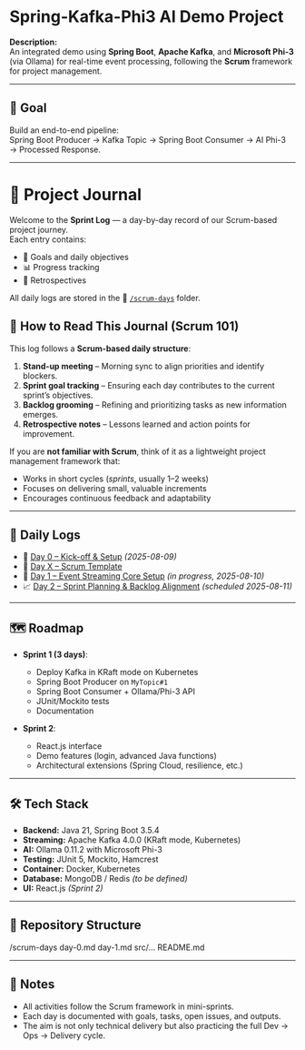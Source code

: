 
# Spring-Kafka-Phi3 AI Demo Project

**Description:**  
An integrated demo using **Spring Boot**, **Apache Kafka**, and **Microsoft Phi-3** (via Ollama) for real-time event processing, following the **Scrum** framework for project management.

---

## 🎯 Goal
Build an end-to-end pipeline:  
Spring Boot Producer → Kafka Topic → Spring Boot Consumer → AI Phi-3 → Processed Response.

---

# 📅 Project Journal

Welcome to the **Sprint Log** — a day-by-day record of our Scrum-based project journey.  
Each entry contains:
- 🎯 Goals and daily objectives
- 📊 Progress tracking
- 🔄 Retrospectives

All daily logs are stored in the 📂 [`/scrum-days`](./scrum-days) folder.

## 📌 How to Read This Journal (Scrum 101)
This log follows a **Scrum-based daily structure**:
1. **Stand-up meeting** – Morning sync to align priorities and identify blockers.  
2. **Sprint goal tracking** – Ensuring each day contributes to the current sprint’s objectives.  
3. **Backlog grooming** – Refining and prioritizing tasks as new information emerges.  
4. **Retrospective notes** – Lessons learned and action points for improvement.

If you are **not familiar with Scrum**, think of it as a lightweight project management framework that:
- Works in short cycles (*sprints*, usually 1–2 weeks)
- Focuses on delivering small, valuable increments
- Encourages continuous feedback and adaptability

---

## 🚦 Daily Logs
- 👋 [Day 0 – Kick-off & Setup](./scrum-days/day-0.md) *(2025-08-09)*
- 📄 [Day X – Scrum Template](./scrum-days/day-X.md)
- 🚀 [Day 1 – Event Streaming Core Setup](./scrum-days/day-1.md) *(in progress, 2025-08-10)*
- 📈 [Day 2 – Sprint Planning & Backlog Alignment](./scrum-days/day-2.md) *(scheduled 2025-08-11)*

---

## 🗺️ Roadmap
- **Sprint 1 (3 days)**:  
  - Deploy Kafka in KRaft mode on Kubernetes  
  - Spring Boot Producer on `MyTopic#1`  
  - Spring Boot Consumer + Ollama/Phi-3 API  
  - JUnit/Mockito tests  
  - Documentation

- **Sprint 2**:  
  - React.js interface  
  - Demo features (login, advanced Java functions)  
  - Architectural extensions (Spring Cloud, resilience, etc.)

---

## 🛠️ Tech Stack
- **Backend:** Java 21, Spring Boot 3.5.4
- **Streaming:** Apache Kafka 4.0.0 (KRaft mode, Kubernetes)
- **AI:** Ollama 0.11.2 with Microsoft Phi-3
- **Testing:** JUnit 5, Mockito, Hamcrest
- **Container:** Docker, Kubernetes
- **Database:** MongoDB / Redis *(to be defined)*
- **UI:** React.js *(Sprint 2)*

---

## 📂 Repository Structure
/scrum-days
day-0.md
day-1.md
src/...
README.md

---

## 📌 Notes
- All activities follow the Scrum framework in mini-sprints.  
- Each day is documented with goals, tasks, open issues, and outputs.  
- The aim is not only technical delivery but also practicing the full Dev → Ops → Delivery cycle.


